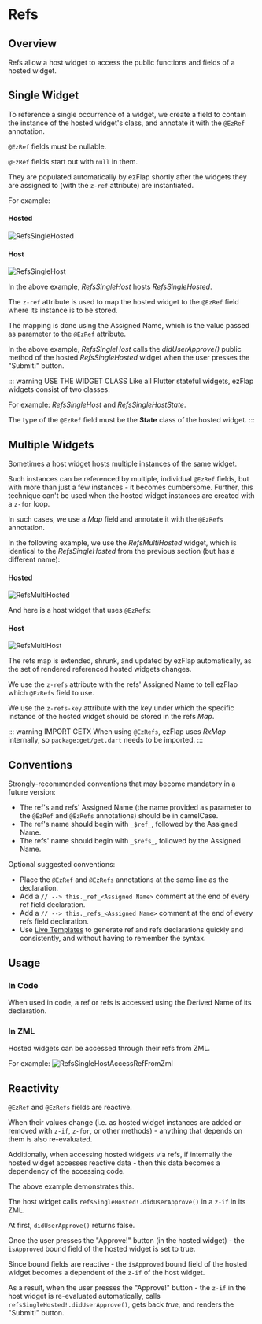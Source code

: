 
# Refs

## Overview
Refs allow a host widget to access the public functions and fields of a hosted widget.

## Single Widget
To reference a single occurrence of a widget, we create a field to contain the instance of the hosted widget's class,
and annotate it with the `@EzRef` annotation.

`@EzRef` fields must be nullable.

`@EzRef` fields start out with `null` in them.

They are populated automatically by ezFlap shortly after the widgets they are assigned to (with the `z-ref` attribute)
are instantiated.

For example:

#### Hosted
![RefsSingleHosted](./assets/RefsSingleHosted.png)

#### Host
![RefsSingleHost](./assets/RefsSingleHost.png)


In the above example, _RefsSingleHost_ hosts _RefsSingleHosted_.

The `z-ref` attribute is used to map the hosted widget to the `@EzRef` field where its instance is to be stored.

The mapping is done using the Assigned Name, which is the value passed as parameter to the `@EzRef` attribute.

In the above example, _RefsSingleHost_ calls the _didUserApprove()_ public method of the hosted _RefsSingleHosted_
widget when the user presses the "Submit!" button.

::: warning USE THE WIDGET CLASS
Like all Flutter stateful widgets, ezFlap widgets consist of two classes.

For example: _RefsSingleHost_ and _RefsSingleHostState_.

The type of the `@EzRef` field must be the **State** class of the hosted widget.
:::


## Multiple Widgets
Sometimes a host widget hosts multiple instances of the same widget.

Such instances can be referenced by multiple, individual `@EzRef` fields, but with more than just a few instances - it
becomes cumbersome. Further, this technique can't be used when the hosted widget instances are created with a `z-for`
loop.

In such cases, we use a _Map_ field and annotate it with the `@EzRefs` annotation.

In the following example, we use the _RefsMultiHosted_ widget, which is identical to the _RefsSingleHosted_ from the
previous section (but has a different name):

#### Hosted
![RefsMultiHosted](./assets/RefsMultiHosted.png)


And here is a host widget that uses `@EzRefs`:

#### Host
![RefsMultiHost](./assets/RefsMultiHost.png)

The refs map is extended, shrunk, and updated by ezFlap automatically, as the set of rendered referenced hosted widgets
changes.

We use the `z-refs` attribute with the refs' Assigned Name to tell ezFlap which `@EzRefs` field to use.

We use the `z-refs-key` attribute with the key under which the specific instance of the hosted widget should be stored
in the refs _Map_.

::: warning IMPORT GETX
When using `@EzRefs`, ezFlap uses _RxMap_ internally, so `package:get/get.dart` needs to be imported.
:::


## Conventions
Strongly-recommended conventions that may become mandatory in a future version:
 * The ref's and refs' Assigned Name (the name provided as parameter to the `@EzRef` and `@EzRefs` annotations) should
   be in camelCase.
 * The ref's name should begin with `_$ref_`, followed by the Assigned Name.
 * The refs' name should begin with `_$refs_`, followed by the Assigned Name.

Optional suggested conventions:
 * Place the `@EzRef` and `@EzRefs` annotations at the same line as the declaration.
 * Add a `// --> this._ref_<Assigned Name>` comment at the end of every ref field declaration.
 * Add a `// --> this._refs_<Assigned Name>` comment at the end of every refs field declaration.
 * Use [Live Templates](/tooling/live-templates/live-templates) to generate ref and refs declarations quickly and
   consistently, and without having to remember the syntax.


## Usage

### In Code
When used in code, a ref or refs is accessed using the Derived Name of its declaration.


### In ZML
Hosted widgets can be accessed through their refs from ZML.

For example:
![RefsSingleHostAccessRefFromZml](./assets/RefsSingleHostAccessRefFromZml.png)

## Reactivity
`@EzRef` and `@EzRefs` fields are reactive.

When their values change (i.e. as hosted widget instances are added or removed with `z-if`, `z-for`, or other
methods) - anything that depends on them is also re-evaluated.

Additionally, when accessing hosted widgets via refs, if internally the hosted widget accesses reactive data - then
this data becomes a dependency of the accessing code.

The above example demonstrates this.

The host widget calls `refsSingleHosted!.didUserApprove()` in a `z-if` in its ZML.

At first, `didUserApprove()` returns false.

Once the user presses the "Approve!" button (in the hosted widget) - the `isApproved` bound field of the hosted widget
is set to true.

Since bound fields are reactive - the `isApproved` bound field of the hosted widget becomes a dependent of the  `z-if`
of the host widget.

As a result, when the user presses the "Approve!" button - the `z-if` in the host widget is re-evaluated automatically,
calls `refsSingleHosted!.didUserApprove()`, gets back _true_, and renders the "Submit!" button.
